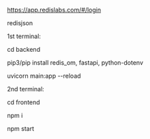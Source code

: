 https://app.redislabs.com/#/login

redisjson


1st terminal:

cd backend

pip3/pip install redis_om, fastapi, python-dotenv

uvicorn main:app --reload


2nd terminal:

cd frontend

npm i

npm start
